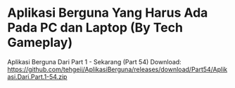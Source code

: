 # Aplikasi Berguna Yang Harus Ada Pada PC dan Laptop (By Tech Gameplay)
Aplikasi Berguna Dari Part 1 - Sekarang (Part 54)
Download: https://github.com/tehgeii/AplikasiBerguna/releases/download/Part54/Aplikasi.Dari.Part.1-54.zip
